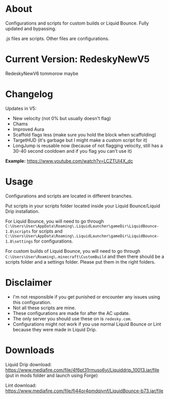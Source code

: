 # About
Configurations and scripts for custom builds or Liquid Bounce. Fully updated and bypassing. 

.js files are scripts. Other files are configurations. 
# Current Version: RedeskyNewV5
RedeskyNewV6 tommorow maybe
# Changelog
Updates in V5: 
- New velocity (not 0% but usually doesn't flag)
- Chams
- Improved Aura
- Scaffold flags less (make sure you hold the block when scaffolding) 
- TargetHUD (it's garbage but I might make a custom script for it)
- LongJump is reusable now (because of not flagging velocity, still has a 30-40 second cooldown and if you flag you can't use it)

**Example:** https://www.youtube.com/watch?v=LCZTUI4X_dc
# Usage
Configurations and scripts are located in different branches. 

Put scripts in your scripts folder located inside your Liquid Bounce/Liquid Drip installation.  

For Liquid Bounce, you will need to go through ``C:\Users\User\AppData\Roaming\.LiquidLauncher\gameDir\LiquidBounce-1.8\scripts`` for scripts and ``C:\Users\User\AppData\Roaming\.LiquidLauncher\gameDir\LiquidBounce-1.8\settings`` for configurations. 

For custom builds of Liquid Bounce, you will need to go through ``C:\Users\User\Roaming\.minecraft\CustomBuild`` and then there should be a scripts folder and a settings folder. Please put them in the right folders.  
# Disclaimer
- I'm not responsible if you get punished or encounter any issues using this configuration.  
- Not all these scripts are mine. 
- These configurations are made for after the AC update. 
- The only server you should use these on is ``redesky.com``.
- Configurations might not work if you use normal Liquid Bounce or Lint because they were made in Liquid Drip. 
# Downloads
Liquid Drip download: https://www.mediafire.com/file/4f6pt31rmuso6yj/Liquiddrip_10013.jar/file (put in mods folder and launch using Forge)

Lint download: https://www.mediafire.com/file/fj44or4pmdqjvnf/LiquidBounce-b73.jar/file


